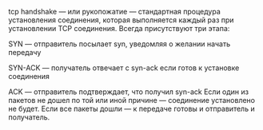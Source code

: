 tcp handshake — или рукопожатие — стандартная процедура установления соединения, которая выполняется каждый раз при установлении TCP соединения.
Всегда присутствуют три этапа:

SYN — отправитель посылает syn, уведомляя о желании начать передачу

SYN-ACK — получатель отвечает с syn-ack если готов к установке соединения

ACK — отправитель подтверждает, что получил syn-ack
  Если один из пакетов не дошел по той или иной причине — соединение установлено не будет. Если все пакеты дошли — к передаче готовы и отправитель и получатель.
